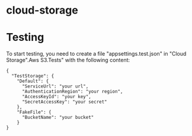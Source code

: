 # cloud-storage

# Testing 
To start testing, you need to create a file "appsettings.test.json" in "Cloud Storage".Aws S3.Tests" with the following content:

```
{
  "TestStorage": {
    "Default": {
      "ServiceUrl": "your url",
      "AuthenticationRegion": "your region",
      "AccessKeyId": "your key",
      "SecretAccessKey": "your secret"
    },
    "FakeFile": {
      "BucketName": "your bucket"
    }
}
```
